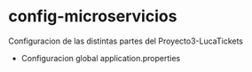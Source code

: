 # config-microservicios

Configuracion de las distintas partes del Proyecto3-LucaTickets
- Configuracion global application.properties
